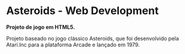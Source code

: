 # Asteroids - Web Development

<b>Projeto de jogo em HTML5.</b>

Projeto baseado no jogo clássico Asteroids, que foi desenvolvido pela Atari.Inc para a plataforma Arcade e lançado em 1979.
